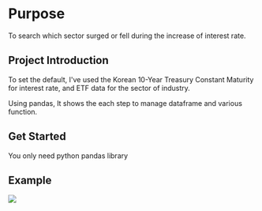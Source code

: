 # Purpose

To search which sector surged or fell during the increase of interest rate.

## Project Introduction

To set the default, I've used the Korean 10-Year Treasury Constant Maturity for interest rate, and ETF data for the sector of industry.

Using pandas, It shows the each step to manage dataframe and various function.

## Get Started

You only need python pandas library

## Example

<img src="https://user-images.githubusercontent.com/96777346/174049839-f173064d-c126-4507-8dcc-dbfd7c4c0793.png">
